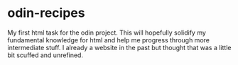 # odin-recipes

My first html task for the odin project. This will hopefully solidify my fundamental knowledge for html and help me progress through more intermediate stuff. I already a website in the past but thought that was a little bit scuffed and unrefined.